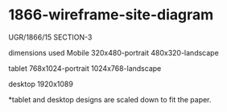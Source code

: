 # 1866-wireframe-site-diagram

UGR/1866/15
SECTION-3

dimensions used 
Mobile 
320x480-portrait 
480x320-landscape

tablet
768x1024-portrait 
1024x768-landscape

desktop
1920x1089

*tablet and desktop designs are scaled down to fit the paper.
